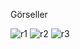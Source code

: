 Görseller

![r1](https://user-images.githubusercontent.com/12397945/159907412-8d8604e7-66e5-4632-b8b6-bb9694037c8f.PNG)
![r2](https://user-images.githubusercontent.com/12397945/159907415-8ff8c68f-598d-4294-9605-77f5314031fe.PNG)
![r3](https://user-images.githubusercontent.com/12397945/159907418-2db3a419-de75-47c1-a4bc-25dcee5a7151.PNG)
